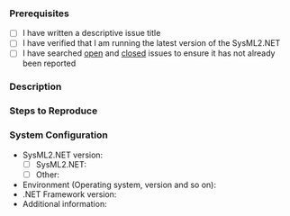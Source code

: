 ### Prerequisites

- [ ] I have written a descriptive issue title
- [ ] I have verified that I am running the latest version of the SysML2.NET
- [ ] I have searched [open](https://github.com/STARIONGROUP/SysML2.NET/issues) and [closed](https://github.com/STARIONGROUP/SysML2.NET/issues?q=is%3Aissue+is%3Aclosed) issues to ensure it has not already been reported

### Description
<!-- A description of the bug or feature -->

### Steps to Reproduce
<!-- List of steps, sample code, failing test or link to a project that reproduces the behavior -->

### System Configuration
<!-- Tell us about the environment where you are experiencing the bug -->

- SysML2.NET version:
  - [ ] SysML2.NET:         
  - [ ] Other:              
- Environment (Operating system, version and so on):
- .NET Framework version:
- Additional information:

<!-- Thanks for reporting the issue to SysML2.NET! -->